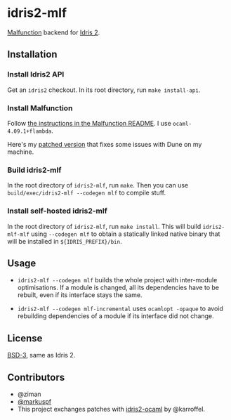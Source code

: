 # idris2-mlf

[Malfunction](https://github.com/stedolan/malfunction) backend
for [Idris 2](https://github.com/idris-lang/Idris2).

## Installation

### Install Idris2 API

Get an `idris2` checkout.
In its root directory, run `make install-api`.

### Install Malfunction

Follow [the instructions in the Malfunction README](https://github.com/stedolan/malfunction).
I use `ocaml-4.09.1+flambda`.

Here's my [patched version](https://github.com/ziman/malfunction/)
that fixes some issues with Dune on my machine.

### Build idris2-mlf

In the root directory of `idris2-mlf`, run `make`.
Then you can use `build/exec/idris2-mlf --codegen mlf` to compile stuff.

### Install self-hosted idris2-mlf

In the root directory of `idris2-mlf`, run `make install`.
This will build `idris2-mlf-mlf` using `--codegen mlf` to obtain a statically
linked native binary that will be installed in `${IDRIS_PREFIX}/bin`.

## Usage

* `idris2-mlf --codegen mlf` builds the whole project with inter-module optimisations.
  If a module is changed, all its dependencies have to be rebuilt, even if its
  interface stays the same.

* `idris2-mlf --codegen mlf-incremental` uses `ocamlopt -opaque` to avoid
  rebuilding dependencies of a module if its interface did not change.

## License

[BSD-3](https://github.com/ziman/idris2-mlf/blob/master/LICENSE),
same as Idris 2.

## Contributors

* @ziman
* [@markuspf](https://github.com/markuspf)
* This project exchanges patches with [idris2-ocaml](https://github.com/karroffel/Idris2-Ocaml) by @karroffel.
